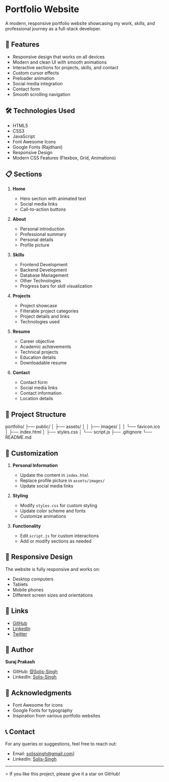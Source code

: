 # Portfolio Website

A modern, responsive portfolio website showcasing my work, skills, and professional journey as a full-stack developer.

## 🌟 Features

- Responsive design that works on all devices
- Modern and clean UI with smooth animations
- Interactive sections for projects, skills, and contact
- Custom cursor effects
- Preloader animation
- Social media integration
- Contact form
- Smooth scrolling navigation

## 🛠️ Technologies Used

- HTML5
- CSS3
- JavaScript
- Font Awesome Icons
- Google Fonts (Rajdhani)
- Responsive Design
- Modern CSS Features (Flexbox, Grid, Animations)

## 📋 Sections

1. **Home**
   - Hero section with animated text
   - Social media links
   - Call-to-action buttons

2. **About**
   - Personal introduction
   - Professional summary
   - Personal details
   - Profile picture

3. **Skills**
   - Frontend Development
   - Backend Development
   - Database Management
   - Other Technologies
   - Progress bars for skill visualization

4. **Projects**
   - Project showcase
   - Filterable project categories
   - Project details and links
   - Technologies used

5. **Resume**
   - Career objective
   - Academic achievements
   - Technical projects
   - Education details
   - Downloadable resume

6. **Contact**
   - Contact form
   - Social media links
   - Contact information
   - Location details


## 📁 Project Structure

portfolio/
├── public/
│ ├── assets/
│ │ ├── images/
│ │ └── favicon.ico
│ ├── index.html
│ ├── styles.css
│ └── script.js
├── .gitignore
└── README.md


## 🎨 Customization

1. **Personal Information**
   - Update the content in `index.html`
   - Replace profile picture in `assets/images/`
   - Update social media links

2. **Styling**
   - Modify `styles.css` for custom styling
   - Update color scheme and fonts
   - Customize animations

3. **Functionality**
   - Edit `script.js` for custom interactions
   - Add or modify sections as needed

## 📱 Responsive Design

The website is fully responsive and works on:
- Desktop computers
- Tablets
- Mobile phones
- Different screen sizes and orientations

## 🔗 Links

- [GitHub](https://github.com/Solis-Singh)
- [LinkedIn](https://linkedin.com/in/solis-singh)
- [Twitter](https://twitter.com/Solis_Singh)

## 👤 Author

**Suraj Prakash**
- GitHub: [@Solis-Singh](https://github.com/Solis-Singh)
- LinkedIn: [Solis-Singh](https://linkedin.com/in/solis-singh)

## 🙏 Acknowledgments

- Font Awesome for icons
- Google Fonts for typography
- Inspiration from various portfolio websites

## 📞 Contact

For any queries or suggestions, feel free to reach out:
- Email: solissingh@gmail.com]
- LinkedIn: [Solis-Singh](https://linkedin.com/in/solis-singh)

---
⭐️ If you like this project, please give it a star on GitHub!
